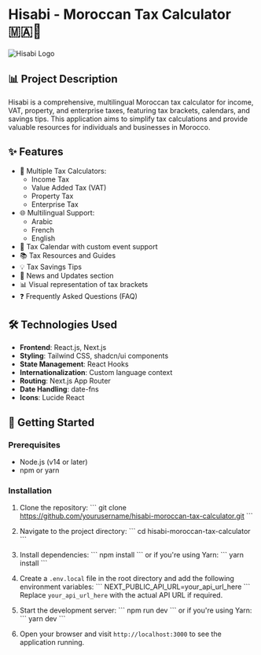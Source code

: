 # Hisabi - Moroccan Tax Calculator 🇲🇦💼

![Hisabi Logo](https://example.com/hisabi-logo.png)

## 📊 Project Description

Hisabi is a comprehensive, multilingual Moroccan tax calculator for income, VAT, property, and enterprise taxes, featuring tax brackets, calendars, and savings tips. This application aims to simplify tax calculations and provide valuable resources for individuals and businesses in Morocco.

## ✨ Features

- 🧮 Multiple Tax Calculators:
  - Income Tax
  - Value Added Tax (VAT)
  - Property Tax
  - Enterprise Tax
- 🌐 Multilingual Support:
  - Arabic
  - French
  - English
- 📅 Tax Calendar with custom event support
- 📚 Tax Resources and Guides
- 💡 Tax Savings Tips
- 📰 News and Updates section
- 📊 Visual representation of tax brackets
- ❓ Frequently Asked Questions (FAQ)

## 🛠️ Technologies Used

- **Frontend**: React.js, Next.js
- **Styling**: Tailwind CSS, shadcn/ui components
- **State Management**: React Hooks
- **Internationalization**: Custom language context
- **Routing**: Next.js App Router
- **Date Handling**: date-fns
- **Icons**: Lucide React

## 🚀 Getting Started

### Prerequisites

- Node.js (v14 or later)
- npm or yarn

### Installation

1. Clone the repository:
   \`\`\`
   git clone https://github.com/yourusername/hisabi-moroccan-tax-calculator.git
   \`\`\`

2. Navigate to the project directory:
   \`\`\`
   cd hisabi-moroccan-tax-calculator
   \`\`\`

3. Install dependencies:
   \`\`\`
   npm install
   \`\`\`
   or if you're using Yarn:
   \`\`\`
   yarn install
   \`\`\`

4. Create a `.env.local` file in the root directory and add the following environment variables:
   \`\`\`
   NEXT_PUBLIC_API_URL=your_api_url_here
   \`\`\`
   Replace `your_api_url_here` with the actual API URL if required.

5. Start the development server:
   \`\`\`
   npm run dev
   \`\`\`
   or if you're using Yarn:
   \`\`\`
   yarn dev
   \`\`\`

6. Open your browser and visit `http://localhost:3000` to see the application running.


